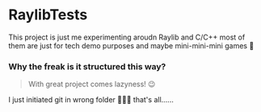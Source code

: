 # RaylibTests
This project is just me experimenting aroudn Raylib and C/C++ most of them are just for tech demo purposes and maybe mini-mini-mini games 🤣

### Why the freak is it structured this way?

> With great project comes lazyness! 😉

I just initiated git in wrong folder 🤷🏻‍♂️ that's all......

